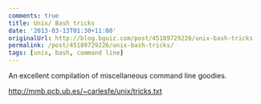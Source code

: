 ```yaml
---
comments: true
title: Unix/ Bash tricks
date: '2013-03-13T01:30+11:00'
originalUrl: http://blog.bguiz.com/post/45189729226/unix-bash-tricks
permalink: /post/45189729226/unix-bash-tricks/
tags: [unix, bash, command line]
---
```


<p>An excellent compilation of miscellaneous command line goodies.</p>
<p><a href="http://mmb.pcb.ub.es/~carlesfe/unix/tricks.txt" target="_blank">http://mmb.pcb.ub.es/~carlesfe/unix/tricks.txt</a></p>